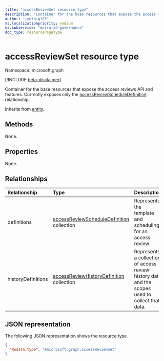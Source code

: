 ```yaml
---
title: "accessReviewSet resource type"
description: "Container for the base resources that expose the access reviews API and features. Currently exposes only the accessReviewScheduleDefinition resource."
author: "jyothig123"
ms.localizationpriority: medium
ms.subservice: "entra-id-governance"
doc_type: resourcePageType
---
```


# accessReviewSet resource type

Namespace: microsoft.graph

[!INCLUDE [beta-disclaimer](../../includes/beta-disclaimer.md)]

Container for the base resources that expose the access reviews API and features. Currently exposes only the [accessReviewScheduleDefinition](../resources/accessreviewscheduledefinition.md) relationship.

Inherits from [entity](entity.md).

## Methods

None.

## Properties

None.

## Relationships

|Relationship|Type|Description|
|:---|:---|:---|
|definitions|[accessReviewScheduleDefinition](../resources/accessreviewscheduledefinition.md) collection| Represents the template and scheduling for an access review. |
|historyDefinitions|[accessReviewHistoryDefinition](../resources/accessreviewhistorydefinition.md) collection| Represents a collection of access review history data and the scopes used to collect that data.|

## JSON representation

The following JSON representation shows the resource type.
<!-- {
  "blockType": "resource",
  "keyProperty": "id",
  "@odata.type": "microsoft.graph.accessReviewSet",
  "openType": false
}
-->
``` json
{
  "@odata.type": "#microsoft.graph.accessReviewSet"
}
```

